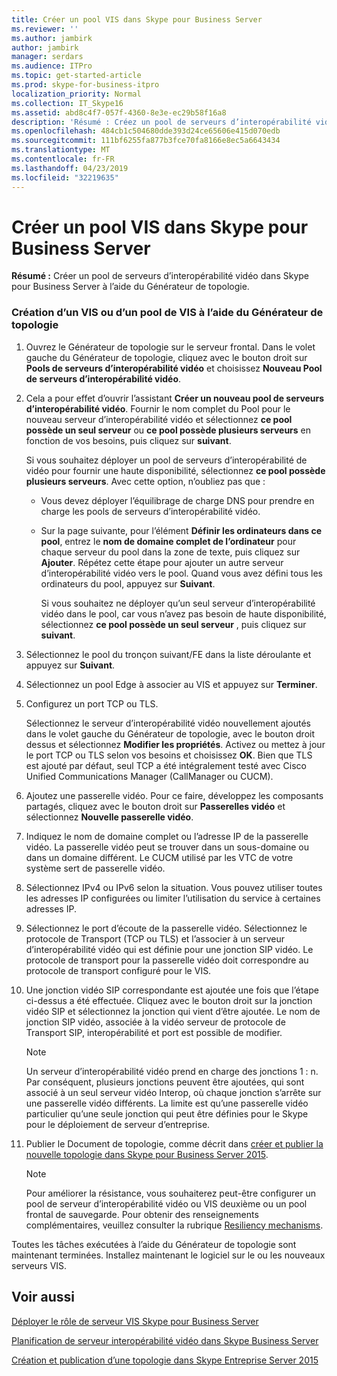 ```yaml
---
title: Créer un pool VIS dans Skype pour Business Server
ms.reviewer: ''
ms.author: jambirk
author: jambirk
manager: serdars
ms.audience: ITPro
ms.topic: get-started-article
ms.prod: skype-for-business-itpro
localization_priority: Normal
ms.collection: IT_Skype16
ms.assetid: abd8c4f7-057f-4360-8e3e-ec29b58f16a8
description: 'Résumé : Créez un pool de serveurs d’interopérabilité vidéo dans Skype pour Business Server à l’aide du Générateur de topologie.'
ms.openlocfilehash: 484cb1c504680dde393d24ce65606e415d070edb
ms.sourcegitcommit: 111bf6255fa877b3fce70fa8166e8ec5a6643434
ms.translationtype: MT
ms.contentlocale: fr-FR
ms.lasthandoff: 04/23/2019
ms.locfileid: "32219635"
---
```

# <a name="create-a-vis-pool-in-skype-for-business-server"></a>Créer un pool VIS dans Skype pour Business Server
 
**Résumé :** Créer un pool de serveurs d’interopérabilité vidéo dans Skype pour Business Server à l’aide du Générateur de topologie.
  
### <a name="create-a-vis-or-vis-pool-using-topology-builder"></a>Création d’un VIS ou d’un pool de VIS à l’aide du Générateur de topologie

1. Ouvrez le Générateur de topologie sur le serveur frontal. Dans le volet gauche du Générateur de topologie, cliquez avec le bouton droit sur **Pools de serveurs d’interopérabilité vidéo** et choisissez **Nouveau Pool de serveurs d’interopérabilité vidéo**. 
    
2. Cela a pour effet d’ouvrir l’assistant **Créer un nouveau pool de serveurs d’interopérabilité vidéo**. Fournir le nom complet du Pool pour le nouveau serveur d’interopérabilité vidéo et sélectionnez **ce pool possède un seul serveur** ou **ce pool possède plusieurs serveurs** en fonction de vos besoins, puis cliquez sur **suivant**.
    
    Si vous souhaitez déployer un pool de serveurs d’interopérabilité de vidéo pour fournir une haute disponibilité, sélectionnez **ce pool possède plusieurs serveurs**. Avec cette option, n’oubliez pas que : 
    
    - Vous devez déployer l’équilibrage de charge DNS pour prendre en charge les pools de serveurs d’interopérabilité vidéo. 
    
   - Sur la page suivante, pour l’élément **Définir les ordinateurs dans ce pool**, entrez le **nom de domaine complet de l’ordinateur** pour chaque serveur du pool dans la zone de texte, puis cliquez sur **Ajouter**. Répétez cette étape pour ajouter un autre serveur d’interopérabilité vidéo vers le pool. Quand vous avez défini tous les ordinateurs du pool, appuyez sur **Suivant**.
    
     Si vous souhaitez ne déployer qu’un seul serveur d’interopérabilité vidéo dans le pool, car vous n’avez pas besoin de haute disponibilité, sélectionnez **ce pool possède un seul serveur** , puis cliquez sur **suivant**.
    
3. Sélectionnez le pool du tronçon suivant/FE dans la liste déroulante et appuyez sur **Suivant**.
    
4. Sélectionnez un pool Edge à associer au VIS et appuyez sur **Terminer**.
    
5. Configurez un port TCP ou TLS.
    
    Sélectionnez le serveur d’interopérabilité vidéo nouvellement ajoutés dans le volet gauche du Générateur de topologie, avec le bouton droit dessus et sélectionnez **Modifier les propriétés**. Activez ou mettez à jour le port TCP ou TLS selon vos besoins et choisissez **OK**. Bien que TLS est ajouté par défaut, seul TCP a été intégralement testé avec Cisco Unified Communications Manager (CallManager ou CUCM).
    
6. Ajoutez une passerelle vidéo. Pour ce faire, développez les composants partagés, cliquez avec le bouton droit sur **Passerelles vidéo** et sélectionnez **Nouvelle passerelle vidéo**.
    
7. Indiquez le nom de domaine complet ou l’adresse IP de la passerelle vidéo. La passerelle vidéo peut se trouver dans un sous-domaine ou dans un domaine différent. Le CUCM utilisé par les VTC de votre système sert de passerelle vidéo.
    
8. Sélectionnez IPv4 ou IPv6 selon la situation. Vous pouvez utiliser toutes les adresses IP configurées ou limiter l’utilisation du service à certaines adresses IP.
    
9. Sélectionnez le port d’écoute de la passerelle vidéo. Sélectionnez le protocole de Transport (TCP ou TLS) et l’associer à un serveur d’interopérabilité vidéo qui est définie pour une jonction SIP vidéo. Le protocole de transport pour la passerelle vidéo doit correspondre au protocole de transport configuré pour le VIS.
    
10. Une jonction vidéo SIP correspondante est ajoutée une fois que l’étape ci-dessus a été effectuée. Cliquez avec le bouton droit sur la jonction vidéo SIP et sélectionnez la jonction qui vient d’être ajoutée. Le nom de jonction SIP vidéo, associée à la vidéo serveur de protocole de Transport SIP, interopérabilité et port est possible de modifier. 
    
    > [!NOTE]
    >  Un serveur d’interopérabilité vidéo prend en charge des jonctions 1 : n. Par conséquent, plusieurs jonctions peuvent être ajoutées, qui sont associé à un seul serveur vidéo Interop, où chaque jonction s’arrête sur une passerelle vidéo différents. La limite est qu’une passerelle vidéo particulier qu’une seule jonction qui peut être définies pour le Skype pour le déploiement de serveur d’entreprise.
  
11. Publier le Document de topologie, comme décrit dans [créer et publier la nouvelle topologie dans Skype pour Business Server 2015](../../deploy/install/create-and-publish-new-topology.md).
    
    > [!NOTE]
    > Pour améliorer la résistance, vous souhaiterez peut-être configurer un pool de serveur d’interopérabilité vidéo ou VIS deuxième ou un pool frontal de sauvegarde. Pour obtenir des renseignements complémentaires, veuillez consulter la rubrique [Resiliency mechanisms](../../plan-your-deployment/video-interop-server.md#resiliency).
  
Toutes les tâches exécutées à l’aide du Générateur de topologie sont maintenant terminées. Installez maintenant le logiciel sur le ou les nouveaux serveurs VIS.
## <a name="see-also"></a>Voir aussi

[Déployer le rôle de serveur VIS Skype pour Business Server](deploy-the-vis-server-role.md)

[Planification de serveur interopérabilité vidéo dans Skype Business Server](../../plan-your-deployment/video-interop-server.md)
  
[Création et publication d’une topologie dans Skype Entreprise Server 2015](../../deploy/install/create-and-publish-new-topology.md)

